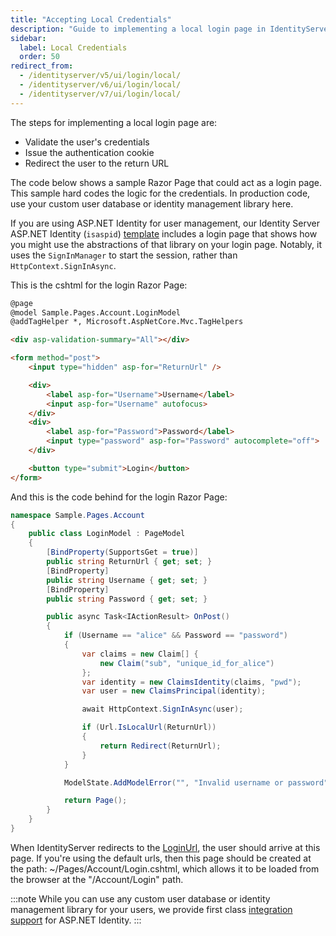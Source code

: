 ```yaml
---
title: "Accepting Local Credentials"
description: "Guide to implementing a local login page in IdentityServer that validates username/password credentials, issues authentication cookies, and includes a sample Razor Page implementation."
sidebar:
  label: Local Credentials
  order: 50
redirect_from:
  - /identityserver/v5/ui/login/local/
  - /identityserver/v6/ui/login/local/
  - /identityserver/v7/ui/login/local/
---
```


The steps for implementing a local login page are:
* Validate the user's credentials
* Issue the authentication cookie
* Redirect the user to the return URL

The code below shows a sample Razor Page that could act as a login page. This
sample hard codes the logic for the credentials. In production code, use your custom user database or identity management library here. 

If you are using ASP.NET Identity for user management, our Identity Server
ASP.NET Identity (`isaspid`) [template](/identityserver/overview/packaging#templates) includes a login page that shows how you
might use the abstractions of that library on your login page. Notably, it uses
the `SignInManager` to start the session, rather than `HttpContext.SignInAsync`.

This is the cshtml for the login Razor Page:

```html
@page
@model Sample.Pages.Account.LoginModel
@addTagHelper *, Microsoft.AspNetCore.Mvc.TagHelpers

<div asp-validation-summary="All"></div>

<form method="post">
    <input type="hidden" asp-for="ReturnUrl" />

    <div>
        <label asp-for="Username">Username</label>
        <input asp-for="Username" autofocus>
    </div>
    <div>
        <label asp-for="Password">Password</label>
        <input type="password" asp-for="Password" autocomplete="off">
    </div>

    <button type="submit">Login</button>
</form>
```

And this is the code behind for the login Razor Page:

```cs
namespace Sample.Pages.Account
{
    public class LoginModel : PageModel
    {
        [BindProperty(SupportsGet = true)]
        public string ReturnUrl { get; set; }
        [BindProperty]
        public string Username { get; set; }
        [BindProperty]
        public string Password { get; set; }

        public async Task<IActionResult> OnPost()
        {
            if (Username == "alice" && Password == "password")
            {
                var claims = new Claim[] {
                    new Claim("sub", "unique_id_for_alice")
                };
                var identity = new ClaimsIdentity(claims, "pwd");
                var user = new ClaimsPrincipal(identity);

                await HttpContext.SignInAsync(user);

                if (Url.IsLocalUrl(ReturnUrl))
                {
                    return Redirect(ReturnUrl);
                }
            }

            ModelState.AddModelError("", "Invalid username or password");

            return Page();
        }
    }
}
```

When IdentityServer redirects to the [LoginUrl](/identityserver/ui/login), the user should arrive at this
page. If you're using the default urls, then this page should be created at the
path: ~/Pages/Account/Login.cshtml, which allows it to be loaded from the
browser at the "/Account/Login" path. 

:::note
While you can use any custom user database or identity management library for your users, we provide first class [integration support](/identityserver/aspnet-identity/) for ASP.NET Identity.
:::
